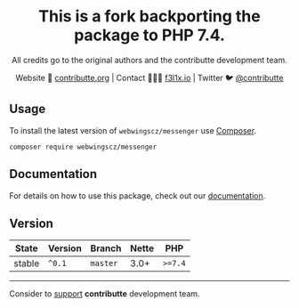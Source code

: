 <h1 align=center>This is a fork backporting the package to PHP 7.4.</h1>

<p align=center>
All credits go to the original authors and the contributte development team.
</p>

<p align=center>
Website 🚀 <a href="https://contributte.org">contributte.org</a> | Contact 👨🏻‍💻 <a href="https://f3l1x.io">f3l1x.io</a> | Twitter 🐦 <a href="https://twitter.com/contributte">@contributte</a>
</p>

## Usage

To install the latest version of `webwingscz/messenger` use [Composer](https://getcomposer.org).

```
composer require webwingscz/messenger
```

## Documentation

For details on how to use this package, check out our [documentation](.docs).

## Version

| State  | Version | Branch   | Nette | PHP     |
|--------|---------|----------|-------|---------|
| stable | `^0.1`  | `master` | 3.0+  | `>=7.4` |

-----

Consider to [support](https://contributte.org/partners.html) **contributte** development team.
